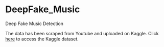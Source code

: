 # DeepFake_Music
Deep Fake Music Detection

The data has been scraped from Youtube and uploaded on Kaggle.
Click [here](https://www.kaggle.com/datasets/melvingomez/music-deepfake/data) to access the Kaggle dataset.
